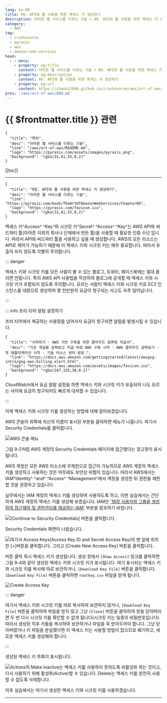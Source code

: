 ```yaml
---
lang: ko-KR
title: 09. API와 툴 사용을 위한 액세스 키 생성하기
description: 아마존 웹 서비스를 다루는 기술 > 09. API와 툴 사용을 위한 액세스 키 생성하기
category:
  - AWS
tag: 
  - crashcourse
  - pyrasis
  - aws 
  - amazon-web-services
head:
  - - meta:
    - property: og:title
      content: 아마존 웹 서비스를 다루는 기술 > 09. API와 툴 사용을 위한 액세스 키 생성하기
    - property: og:description
      content: 09. API와 툴 사용을 위한 액세스 키 생성하기
    - property: og:url
      content: https://chanhi2000.github.io/crashcourse/aws/art-of-aws/09.html
prev: '/aws/art-of-aws/08D.md'
---
```


# {{ $frontmatter.title }} 관련

```component VPCard
{
  "title": "목차",
  "desc": "아마존 웹 서비스를 다루는 기술",
  "link": "/aws/art-of-aws/README.md",
  "logo": "https://pyrasis.com/assets/images/pyrasis.png",
  "background": "rgba(31,41,55,0.2)"
}
```

[[toc]]

---

```component VPCard
{
  "title": "9장. API와 툴 사용을 위한 액세스 키 생성하기",
  "desc": "아마존 웹 서비스를 다루는 기술",
  "link": "https://pyrasis.com/book/TheArtOfAmazonWebServices/Chapter09",
  "logo": "https://pyrasis.com/favicon.ico",
  "background": "rgba(31,41,55,0.2)"
}
```

액세스 키^Access^ ^Key^와 시크릿 키^Secret^ ^Access^ ^Key^는 AWS API와 써드파티 툴(아마존 이외의 회사나 단체에서 만든 툴)을 사용할 때 필요한 인증 수단 입니다. 따라서 API와 써드파티 툴을 사용하고 싶을 때 생성합니다. AWS의 모든 리소스는 API로 제어가 가능하기 때문에 이 액세스 키와 시크릿 키는 매우 중요합니다. 따라서 유출이 되지 않도록 각별히 주의합니다.

::: danger

액세스 키와 시크릿 키를 모든 사람이 볼 수 있는 블로그, 트위터, 페이스북에는 절대 올리면 안됩니다. 특히 AWS API 사용법을 작성하여 블로그에 공개할 때 액세스 키와 시크릿 키가 포함되지 않도록 주의합니다. 모르는 사람이 액세스 키와 시크릿 키로 EC2 인스턴스를 대량으로 생성하여 몇 천만원의 요금이 청구되는 사고도 자주 일어납니다.

:::

::: info 프리 티어 알람 설정하기

프리 티어에서 제공하는 사용량을 넘어서서 요금이 청구되면 알람을 발생시킬 수 있습니다.

```component VPCard
{
  "title": "시작하기 - AWS 기반 구축을 위한 클라우드 컴퓨팅 자습서",
  "desc": "기초 개념을 살펴보고 지금 바로 AWS 구축 시작 · AWS 클라우드 살펴보기 · 첫 애플리케이션 시작 · 기술 리소스 센터 방문.",
  "link": "https://docs.aws.amazon.com/gettingstarted/latest/awsgsg-intro/gsg-aws-billing-alert.html",
  "logo": "https://docs.aws.amazon.com/assets/images/favicon.ico",
  "background": "rgba(247,155,38,0.2)"
}
```

CloudWatch에서 요금 알람 설정을 하면 액세스 키와 시크릿 키가 유출되어 나도 모르는 사이에 요금이 청구되어도 빠르게 대처할 수 있습니다.

:::

이제 액세스 키와 시크릿 키를 생성하는 방법에 대해 알아보겠습니다.

AWS 콘솔의 위쪽에 자신의 이름이 표시된 부분을 클릭하면 메뉴가 나옵니다. 여기서 Security Credentials를 클릭합니다.

![AWS 콘솔 메뉴](https://pyrasis.com/assets/images/TheArtOfAmazonWebServicesChapter09/1_.png)

그림 9-2처럼 AWS 계정의 Security Credentials 페이지에 접근했다는 경고창이 표시됩니다.

AWS 계정은 모든 AWS 리소스에 무제한으로 접근이 가능하므로 AWS 계정의 액세스 키를 생성하고 사용하는 것은 아무래도 보안상 위험이 있습니다. 따라서 AWS에서는 IAM^Identity^ ^and^ ^Access^ ^Management^에서 계정을 생성한 뒤 권한을 제한할 것을 권장하고 있습니다.

실무에서는 IAM 계정의 액세스 키를 생성하여 사용하도록 하고, 이번 실습에서는 간단하게 AWS 계정의 액세스 키를 생성해 보겠습니다. IAM은 ['16장 사용자와 그룹을 생성하여 접근제어 및 권한관리를 제공하는 IAM'](16.md) 부분을 참조하기 바랍니다.

![<FontIcon icon="iconfont icon-select"/>`[Continue to Security Credentials]` 버튼을 클릭합니다.](https://pyrasis.com/assets/images/TheArtOfAmazonWebServicesChapter09/2_.png)

Security Credentials 화면이 나왔습니다.

![여기서 Access Keys(Access Key ID and Secret Access Key)의 맨 앞에 위치한 <FontIcon icon="iconfont icon-select"/>`[+]`버튼을 클릭합니다. 그리고 <FontIcon icon="iconfont icon-select"/>`[Create New Access Key]` 버튼을 클릭합니다.](https://pyrasis.com/assets/images/TheArtOfAmazonWebServicesChapter09/3_.png)

버튼 클릭 즉시 액세스 키가 생성됩니다. 생성 창에서 <FontIcon icon="fas fa-globe"/>`[Show Access]` 링크를 클릭하면 그림 9-4와 같이 생성된 액세스 키와 시크릿 키가 표시됩니다. 여기 표시되는 액세스 키와 시크릿 키를 복사해 따로 보관하거나, <FontIcon icon="iconfont icon-select"/>`[Download Key File]` 버튼을 클릭합니다. <FontIcon icon="iconfont icon-select"/>`[Download Key File]` 버튼을 클릭하면 <FontIcon icon="fas fa-file-csv"/>`rootkey.csv` 파일을 받게 됩니다.

![Create Access Key ](https://pyrasis.com/assets/images/TheArtOfAmazonWebServicesChapter09/4_.png)

::: danger

여기서 액세스 키와 시크릿 키를 따로 복사하여 보관하지 않거나, <FontIcon icon="iconfont icon-select"/>`[Download Key File]` 버튼을 클릭하여 파일을 받지 않고 그냥 <FontIcon icon="iconfont icon-select"/>`[Close]` 버튼을 클릭하여 창을 닫아버리면 두 번 다시 시크릿 키를 확인할 수 없게 됩니다(시크릿 키는 일종의 비밀번호입니다). 따라서 생성된 직후 키들을 복사하여 보관하거나 파일을 꼭 받아두어야 합니다. 그냥 닫아버렸거나 키 파일을 분실했다면 이 액세스 키는 사용할 방법이 없으므로 폐기하고, 새로운 액세스 키를 생성해야 합니다.

:::

생성된 액세스 키 목록이 표시됩니다.

![Actions의 Make inactive는 액세스 키를 사용하지 못하도록 비활성화 하는 것이고,<br/>다시 사용하기 위해 활성화(Active)할 수 있습니다.<br/>Delete는 액세스 키를 완전히 사용할 수 없도록 삭제합니다.](https://pyrasis.com/assets/images/TheArtOfAmazonWebServicesChapter09/5_.png)

이후 실습에서는 여기서 생성한 액세스 키와 시크릿 키를 사용하겠습니다.

---
